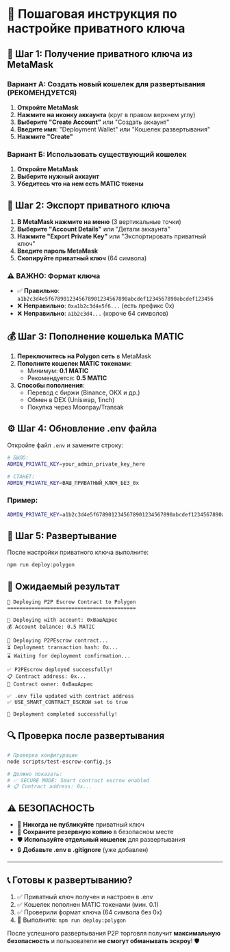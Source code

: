 # 🔑 Пошаговая инструкция по настройке приватного ключа

## 📝 Шаг 1: Получение приватного ключа из MetaMask

### Вариант А: Создать новый кошелек для развертывания (РЕКОМЕНДУЕТСЯ)

1. **Откройте MetaMask**
2. **Нажмите на иконку аккаунта** (круг в правом верхнем углу)
3. **Выберите "Create Account"** или "Создать аккаунт"
4. **Введите имя**: "Deployment Wallet" или "Кошелек развертывания"
5. **Нажмите "Create"**

### Вариант Б: Использовать существующий кошелек

1. **Откройте MetaMask**
2. **Выберите нужный аккаунт**
3. **Убедитесь что на нем есть MATIC токены**

## 🔐 Шаг 2: Экспорт приватного ключа

1. **В MetaMask нажмите на меню** (3 вертикальные точки)
2. **Выберите "Account Details"** или "Детали аккаунта"
3. **Нажмите "Export Private Key"** или "Экспортировать приватный ключ"
4. **Введите пароль MetaMask**
5. **Скопируйте приватный ключ** (64 символа)

### ⚠️ ВАЖНО: Формат ключа
- ✅ **Правильно**: `a1b2c3d4e5f6789012345678901234567890abcdef1234567890abcdef123456`
- ❌ **Неправильно**: `0xa1b2c3d4e5f6...` (есть префикс 0x)
- ❌ **Неправильно**: `a1b2c3d4...` (короче 64 символов)

## 💰 Шаг 3: Пополнение кошелька MATIC

1. **Переключитесь на Polygon сеть** в MetaMask
2. **Пополните кошелек MATIC токенами**:
   - Минимум: **0.1 MATIC**
   - Рекомендуется: **0.5 MATIC**
3. **Способы пополнения**:
   - Перевод с биржи (Binance, OKX и др.)
   - Обмен в DEX (Uniswap, 1inch)
   - Покупка через Moonpay/Transak

## ⚙️ Шаг 4: Обновление .env файла

Откройте файл `.env` и замените строку:

```bash
# БЫЛО:
ADMIN_PRIVATE_KEY=your_admin_private_key_here

# СТАНЕТ:
ADMIN_PRIVATE_KEY=ВАШ_ПРИВАТНЫЙ_КЛЮЧ_БЕЗ_0x
```

### Пример:
```bash
ADMIN_PRIVATE_KEY=a1b2c3d4e5f6789012345678901234567890abcdef1234567890abcdef123456
```

## 🚀 Шаг 5: Развертывание

После настройки приватного ключа выполните:

```bash
npm run deploy:polygon
```

## 🎯 Ожидаемый результат

```
🔐 Deploying P2P Escrow Contract to Polygon
==========================================

🚀 Deploying with account: 0xВашАдрес
💰 Account balance: 0.5 MATIC

📡 Deploying P2PEscrow contract...
⏳ Deployment transaction hash: 0x...
⌛ Waiting for deployment confirmation...

✅ P2PEscrow deployed successfully!
📋 Contract address: 0x...
👑 Contract owner: 0xВашАдрес

✅ .env file updated with contract address
✅ USE_SMART_CONTRACT_ESCROW set to true

🎉 Deployment completed successfully!
```

## 🔍 Проверка после развертывания

```bash
# Проверка конфигурации
node scripts/test-escrow-config.js

# Должно показать:
# ✅ SECURE MODE: Smart contract escrow enabled
# 📋 Contract address: 0x...
```

## ⚠️ БЕЗОПАСНОСТЬ

- 🔐 **Никогда не публикуйте** приватный ключ
- 💾 **Сохраните резервную копию** в безопасном месте
- 🛡️ **Используйте отдельный кошелек** для развертывания
- 🔒 **Добавьте .env в .gitignore** (уже добавлен)

---

## 📞 Готовы к развертыванию?

1. ✅ Приватный ключ получен и настроен в .env
2. ✅ Кошелек пополнен MATIC токенами (мин. 0.1)
3. ✅ Проверили формат ключа (64 символа без 0x)
4. 🚀 Выполните: `npm run deploy:polygon`

После успешного развертывания P2P торговля получит **максимальную безопасность** и пользователи **не смогут обманывать эскроу**! 🛡️